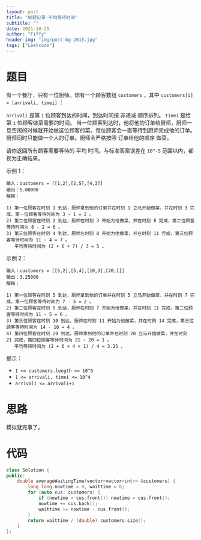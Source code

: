```yaml
---
layout: post
title: "刷题记录-平均等待时间"
subtitle: ""
date: 2021-10-25
author: "Fiffy"
header-img: "img/post-bg-2015.jpg"
tags: ["Leetcode"]
---
```


# 题目

有一个餐厅，只有一位厨师。你有一个顾客数组 `customers` ，其中 `customers[i] = [arrivali, timei]` ：

`arrivali` 是第 `i` 位顾客到达的时间，到达时间按 非递减 顺序排列。
`timei` 是给第 `i` 位顾客做菜需要的时间。
当一位顾客到达时，他将他的订单给厨师，厨师一旦空闲的时候就开始做这位顾客的菜。每位顾客会一直等待到厨师完成他的订单。厨师同时只能做一个人的订单。厨师会严格按照 订单给他的顺序 做菜。

请你返回所有顾客需要等待的 平均 时间。与标准答案误差在 `10^-5` 范围以内，都视为正确结果。 

示例 1：

```
输入：customers = [[1,2],[2,5],[4,3]]
输出：5.00000
解释：

1) 第一位顾客在时刻 1 到达，厨师拿到他的订单并在时刻 1 立马开始做菜，并在时刻 3 完成，第一位顾客等待时间为 3 - 1 = 2 。
2) 第二位顾客在时刻 2 到达，厨师在时刻 3 开始为他做菜，并在时刻 8 完成，第二位顾客等待时间为 8 - 2 = 6 。
3) 第三位顾客在时刻 4 到达，厨师在时刻 8 开始为他做菜，并在时刻 11 完成，第三位顾客等待时间为 11 - 4 = 7 。
   平均等待时间为 (2 + 6 + 7) / 3 = 5 。
```

示例 2：

```
输入：customers = [[5,2],[5,4],[10,3],[20,1]]
输出：3.25000
解释：

1) 第一位顾客在时刻 5 到达，厨师拿到他的订单并在时刻 5 立马开始做菜，并在时刻 7 完成，第一位顾客等待时间为 7 - 5 = 2 。
2) 第二位顾客在时刻 5 到达，厨师在时刻 7 开始为他做菜，并在时刻 11 完成，第二位顾客等待时间为 11 - 5 = 6 。
3) 第三位顾客在时刻 10 到达，厨师在时刻 11 开始为他做菜，并在时刻 14 完成，第三位顾客等待时间为 14 - 10 = 4 。
4) 第四位顾客在时刻 20 到达，厨师拿到他的订单并在时刻 20 立马开始做菜，并在时刻 21 完成，第四位顾客等待时间为 21 - 20 = 1 。
   平均等待时间为 (2 + 6 + 4 + 1) / 4 = 3.25 。
```


提示：

- `1 <= customers.length <= 10^5`
- `1 <= arrivali, timei <= 10^4`
- `arrivali <= arrivali+1`

# 思路

模拟就完事了。

# 代码

```c++
class Solution {
public:
    double averageWaitingTime(vector<vector<int>> &customers) {
        long long nowtime = 0, waittime = 0;
        for (auto cus: customers) {
            if (nowtime < cus.front()) nowtime = cus.front();
            nowtime += cus.back();
            waittime += nowtime - cus.front();
        }
        return waittime / (double) customers.size();
    }
};
```

